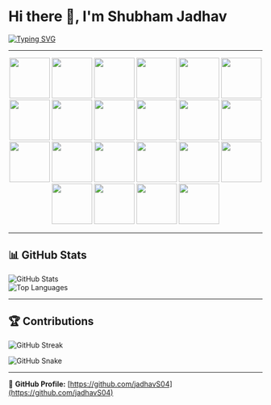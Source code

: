 # Hi there 👋, I'm Shubham Jadhav  

[![Typing SVG](https://readme-typing-svg.herokuapp.com?size=24&color=FF5733&center=true&vCenter=true&width=600&lines=AI+%26+Data+Science;Machine+Learning+%7C+Deep+Learning;Data+Visualization+%7C+NLP)](https://git.io/typing-svg)  

---

<p align="center">
  <img src="https://skillicons.dev/icons?i=python" height="80" />
  <img src="https://skillicons.dev/icons?i=r" height="80" />
  <img src="https://skillicons.dev/icons?i=c" height="80" />
  <img src="https://skillicons.dev/icons?i=cpp" height="80" />
  <img src="https://skillicons.dev/icons?i=html" height="80" />
  <img src="https://skillicons.dev/icons?i=css" height="80" />
  <img src="https://skillicons.dev/icons?i=js" height="80" />
  <img src="https://skillicons.dev/icons?i=php" height="80" />
  <img src="https://skillicons.dev/icons?i=java" height="80" />
  <img src="https://skillicons.dev/icons?i=tensorflow" height="80" />
  <img src="https://skillicons.dev/icons?i=pytorch" height="80" />
  <img src="https://skillicons.dev/icons?i=sklearn" height="80" />
  <img src="https://skillicons.dev/icons?i=mysql" height="80" />
  <img src="https://skillicons.dev/icons?i=numpy" height="80" />
  <img src="https://skillicons.dev/icons?i=pandas" height="80" />
  <img src="https://skillicons.dev/icons?i=matplotlib" height="80" />
  <img src="https://skillicons.dev/icons?i=seaborn" height="80" />
  <img src="https://skillicons.dev/icons?i=anaconda" height="80" />
  <img src="https://skillicons.dev/icons?i=arduino" height="80" />
  <img src="https://skillicons.dev/icons?i=raspberrypi" height="80" />
  <img src="https://skillicons.dev/icons?i=linux" height="80" />
  <img src="https://skillicons.dev/icons?i=vscode" height="80" />
</p>

---

## 📊 GitHub Stats  

![GitHub Stats](https://github-readme-stats.vercel.app/api?username=jadhavS04&show_icons=true&theme=radical)  
![Top Languages](https://github-readme-stats.vercel.app/api/top-langs/?username=jadhavS04&layout=compact&theme=radical)  

---

## 🏆 Contributions  

![GitHub Streak](https://github-readme-streak-stats.herokuapp.com?user=jadhavS04&theme=radical)  

![GitHub Snake](https://github.com/jadhavS04/jadhavS04/blob/main/github-contribution-grid-snake.svg)


---

🔗 **GitHub Profile:** [https://github.com/jadhavS04](https://github.com/jadhavS04)
